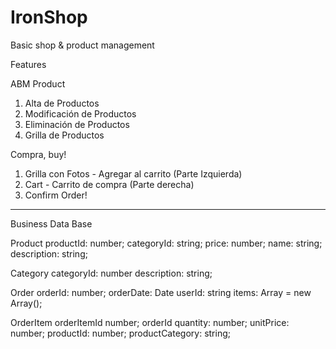 # IronShop
Basic shop &amp; product management

Features

ABM Product
1. Alta de Productos
2. Modificación de Productos
3. Eliminación de Productos
4. Grilla de Productos

Compra, buy!
1. Grilla con Fotos - Agregar al carrito (Parte Izquierda)
2. Cart - Carrito de compra (Parte derecha)
3. Confirm Order!


----------------------------------
Business Data Base

Product
productId: number;
categoryId: string;
price: number;
name: string;
description: string;

Category
categoryId: number
description: string;

Order
orderId: number;
orderDate: Date
userId: string
items: Array<OrderItem> = new Array<OrderItem>();

OrderItem
orderItemId number;
orderId
quantity: number;
unitPrice: number;
productId: number;
productCategory: string;

